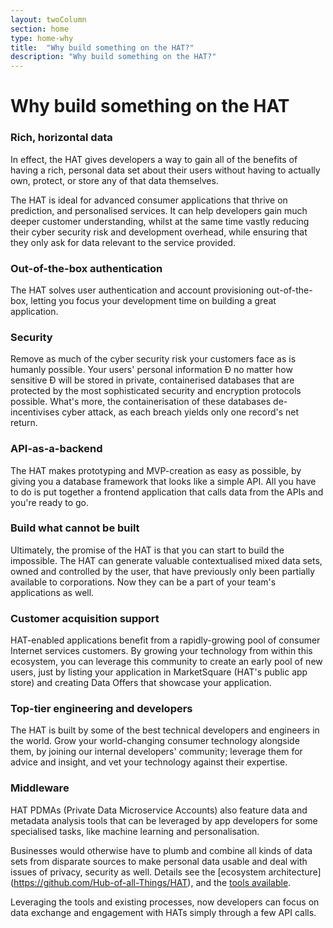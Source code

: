 ```yaml
---
layout: twoColumn
section: home
type: home-why
title:  "Why build something on the HAT?"
description: "Why build something on the HAT?"
---
```


# Why build something on the HAT

### Rich, horizontal data

In effect, the HAT gives developers a way to gain all of the benefits of having a rich, personal data set about their users without having to actually own, protect, or store any of that data themselves.

The HAT is ideal for advanced consumer applications that thrive on prediction, and personalised services. It can help developers gain much deeper customer understanding, whilst at the same time vastly reducing their cyber security risk and development overhead, while ensuring that they only ask for data relevant to the service provided.

### Out-of-the-box authentication

The HAT solves user authentication and account provisioning out-of-the-box, letting you focus your development time on building a great application.

### Security

Remove as much of the cyber security risk your customers face as is humanly possible. Your users' personal information Ð no matter how sensitive Ð will be stored in private, containerised databases that are protected by the most sophisticated security and encryption protocols possible. What's more, the containerisation of these databases de-incentivises cyber attack, as each breach yields only one record's net return.

### API-as-a-backend

The HAT makes prototyping and MVP-creation as easy as possible, by giving you a database framework that looks like a simple API. All you have to do is put together a frontend application that calls data from the APIs and you're ready to go.

### Build what cannot be built

Ultimately, the promise of the HAT is that you can start to build the impossible. The HAT can generate valuable contextualised mixed data sets, owned and controlled by the user, that have previously only been partially available to corporations. Now they can be a part of your team's applications as well.

### Customer acquisition support

HAT-enabled applications benefit from a rapidly-growing pool of consumer Internet services customers. By growing your technology from within this ecosystem, you can leverage this community to create an early pool of new users, just by listing your application in MarketSquare (HAT's public app store) and creating Data Offers that showcase your application.

### Top-tier engineering and developers

The HAT is built by some of the best technical developers and engineers in the world. Grow your world-changing consumer technology alongside them, by joining our internal developers' community; leverage them for advice and insight, and vet your technology against their expertise.

### Middleware

HAT PDMAs (Private Data Microservice Accounts) also feature data and metadata analysis tools that can be leveraged by app developers for some specialised tasks, like machine learning and personalisation.

Businesses would otherwise have to plumb and combine all kinds of data sets from disparate sources to make personal data usable and deal with issues of privacy, security as well. Details see the [ecosystem architecture] (https://github.com/Hub-of-all-Things/HAT), and the [tools available](https://github.com/Hub-of-all-Things/HAT2.0).

Leveraging the tools and existing processes, now developers can focus on data exchange and engagement with HATs simply through a few API calls.


